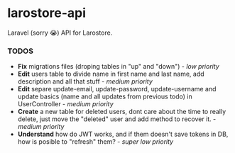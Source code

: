 # larostore-api
Laravel (sorry 😭) API for Larostore.

### TODOS
 - **Fix** migrations files (droping tables in "up" and "down") - *low priority*
 - **Edit** users table to divide name in first name and last name, add description
    and all that stuff - *medium priority*
 - **Edit** separe update-email, update-password, update-username and update basics
    (name and all updates from previous todo) in UserController - *medium priority*
 - **Create** a new table for deleted users, dont care about the time to really delete,
    just move the "deleted" user and add method to recover it. - *medium priority*
 - **Understand** how do JWT works, and if them doesn't save tokens in DB, how is
    posible to "refresh" them? - *super low priority*

